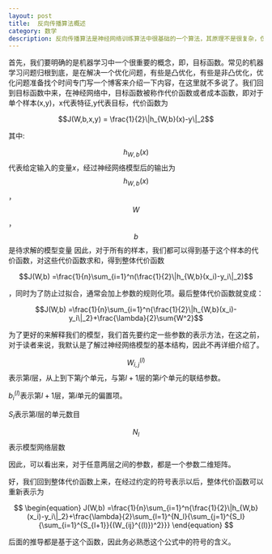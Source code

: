 ```yaml
---
layout: post
title:  反向传播算法概述
category: 数学 
description: 反向传播算法是神经网络训练算法中很基础的一个算法，其原理不是很复杂，仅仅是用了多元函数偏导的计算规则。但是网上的介绍多是描述性的介绍，因此这篇博客着重过程的推导，一步一步的来进行所谓的反向传播算法。
---
```

首先，我们要明确的是机器学习中一个很重要的概念，即，目标函数。常见的机器学习问题归根到底，是在解决一个优化问题，有些是凸优化，有些是非凸优化，优化问题准备找个时间专门写一个博客来介绍一下内容，在这里就不多说了。我们回到目标函数中来，在神经网络中，目标函数被称作代价函数或者成本函数，即对于单个样本(x,y)，x代表特征,y代表目标，代价函数为

$$J(W,b,x,y) = \frac{1}{2}\|h_{W,b}(x)-y\|_2$$

其中:

$$h_{W,b}(x)$$代表给定输入的变量$x$，经过神经网络模型后的输出为$$h_{W,b}(x)$$，$$W$$，$$b$$是待求解的模型变量
因此，对于所有的样本，我们都可以得到基于这个样本的代价函数，对这些代价函数求和，得到整体代价函数

$$J(W,b) =\frac{1}{n}\sum_{i=1}^n(\frac{1}{2}\|h_{W,b}(x_i)-y_i\|_2)$$

，同时为了防止过拟合，通常会加上参数的规则化项。最后整体代价函数就变成：

$$J(W,b) =\frac{1}{n}\sum_{i=1}^n{\frac{1}{2}\|h_{W,b}(x_i)-y_i\|_2}+\frac{\lambda}{2}\sum{W^2}$$

为了更好的来解释我们的模型，我们首先要约定一些参数的表示方法，在这之前，对于读者来说，我默认是了解过神经网络模型的基本结构，因此不再详细介绍了。

$$W_{i,j}^{(l)}$$表示第$l$层，从上到下第$j$个单元，与第$l+1$层的第$i$个单元的联结参数。

$b_i^{(l)}$表示第$l+1$层，第$i$单元的偏置项。

$S_l$表示第$l$层的单元数目

$$N_l$$表示模型网络层数

因此，可以看出来，对于任意两层之间的参数，都是一个参数二维矩阵。

好，我们回到整体代价函数上来，在经过约定的符号表示以后，整体代价函数可以重新表示为

$$
\begin{equation}
J(W,b) =\frac{1}{n}\sum_{i=1}^n{\frac{1}{2}\|h_{W,b}(x_i)-y_i\|_2}+\frac{\lambda}{2}\sum_{l=1}^{N_l}{\sum_{j=1}^{S_l}{\sum_{i=1}^{S_{l+1}}{(W_{ij}^{(l)})^2}}}
\end{equation}
$$

后面的推导都是基于这个函数，因此务必熟悉这个公式中的符号的含义。
